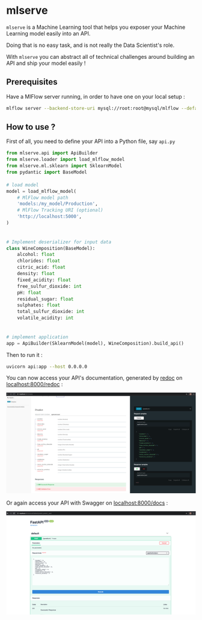 # mlserve

`mlserve` is a Machine Learning tool that helps you exposer your Machine Learning model easily into an API.

Doing that is no easy task, and is not really the Data Scientist's role.

With `mlserve` you can abstract all of technical challenges around building an API and ship your model easily !

## Prerequisites 

Have a MlFlow server running, in order to have one on your local setup : 

```bash
mlflow server --backend-store-uri mysql://root:root@mysql/mlflow --default-artifact-root s3://drivy-data-dev/mlflow/app/runs -h 0.0.0.0
```

## How to use ? 

First of all, you need to define your API into a Python file, say `api.py`

```python
from mlserve.api import ApiBuilder
from mlserve.loader import load_mlflow_model
from mlserve.ml.sklearn import SklearnModel
from pydantic import BaseModel

# load model
model = load_mlflow_model(
    # MlFlow model path
    'models:/my_model/Production',
    # MlFlow Tracking URI (optional)
    'http://localhost:5000',
)


# Implement deserializer for input data
class WineComposition(BaseModel):
    alcohol: float
    chlorides: float
    citric_acid: float
    density: float
    fixed_acidity: float
    free_sulfur_dioxide: int
    pH: float
    residual_sugar: float
    sulphates: float
    total_sulfur_dioxide: int
    volatile_acidity: int


# implement application
app = ApiBuilder(SklearnModel(model), WineComposition).build_api()
```

Then to run it : 

```bash
uvicorn api:app --host 0.0.0.0
```

You can now access your API's documentation, generated by [redoc](https://github.com/Redocly/redoc) on [localhost:8000/redoc]() :

![Redoc Interface](https://github.com/gfalcone/mlserve/blob/master/docs/images/redoc.png)

Or again access your API with Swagger on [localhost:8000/docs]() :

![Swagger Interface](https://github.com/gfalcone/mlserve/blob/master/docs/images/swagger.png)
